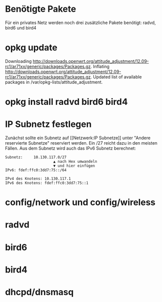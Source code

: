 # Benötigte Pakete

Für ein privates Netz werden noch drei zusätzliche Pakete benötigt: radvd, bird6 und bird4

   # opkg update
   Downloading http://downloads.openwrt.org/attitude_adjustment/12.09-rc1/ar71xx/generic/packages/Packages.gz.
   Inflating http://downloads.openwrt.org/attitude_adjustment/12.09-rc1/ar71xx/generic/packages/Packages.gz.
   Updated list of available packages in /var/opkg-lists/attitude_adjustment.
   # opkg install radvd bird6 bird4


# IP Subnetz festlegen

Zunächst sollte ein Subnetz auf [[Netzwerk:IP Subnetze]] unter "Andere reservierte Subnetze" reserviert werden. Ein /27 reicht dazu in den meisten Fällen. Aus dem Subnetz wird auch das IPv6 Subnetz berechnet:

    Subnetz:     10.130.117.0/27
                          ▲ nach Hex umwandeln
                          ▼ und hier einfügen
    IPv6: fdef:ffc0:3dd7:75::/64

    IPv4 des Knotens: 10.130.117.1
    IPv6 des Knotens: fdef:ffc0:3dd7:75::1

# config/network und config/wireless

# radvd

# bird6

# bird4

# dhcpd/dnsmasq